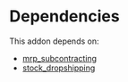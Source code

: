 # Dependencies

This addon depends on:

- [mrp_subcontracting](../../odoo-bringout-oca-ocb-mrp_subcontracting)
- [stock_dropshipping](../../odoo-bringout-oca-ocb-stock_dropshipping)
